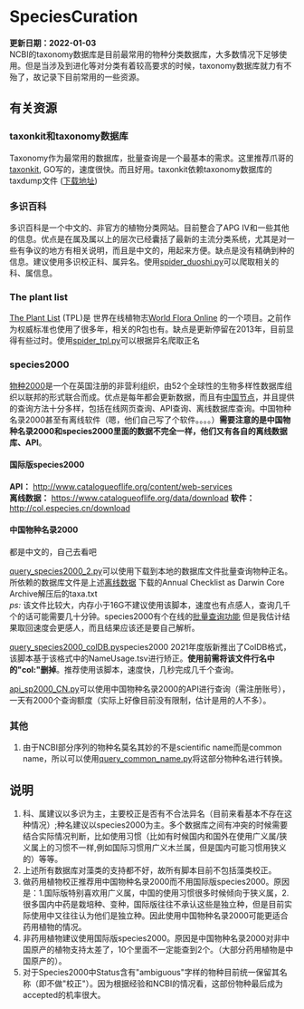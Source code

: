 # SpeciesCuration
**更新日期：2022-01-03**  
NCBI的taxonomy数据库是目前最常用的物种分类数据库，大多数情况下足够使用。但是当涉及到进化等对分类有着较高要求的时候，taxonomy数据库就力有不殆了，故记录下目前常用的一些资源。

## 有关资源
### taxonkit和taxonomy数据库
Taxonomy作为最常用的数据库，批量查询是一个最基本的需求。这里推荐爪哥的[taxonkit](https://github.com/shenwei356/taxonkit), GO写的，速度很快。而且好用。taxonkit依赖taxonomy数据库的taxdump文件 ([下载地址](ftp://ftp.ncbi.nih.gov/pub/taxonomy/))

### 多识百科
多识百科是一个中文的、非官方的植物分类网站。目前整合了APG IV和一些其他的信息。优点是在属及属以上的层次已经囊括了最新的主流分类系统，尤其是对一些有争议的地方有相关说明，而且是中文的，用起来方便。缺点是没有精确到种的信息。建议使用多识校正科、属异名。使用[spider_duoshi.py](spider_duoshi.py)可以爬取相关的科、属信息。

### The plant list
[The Plant List](http://www.theplantlist.org/) (TPL)是 世界在线植物志[World Flora Online](http://www.worldfloraonline.org/)
的一个项目。之前作为权威标准也使用了很多年，相关的R包也有。缺点是更新停留在2013年，目前显得有些过时。使用[spider_tpl.py](spider_tpl.py)可以根据异名爬取正名

### species2000
[物种2000](www.catalogueoflife.org)是一个在英国注册的非营利组织，由52个全球性的生物多样性数据库组织以联邦的形式联合而成。优点是每年都会更新数据，而且有[中国节点](http://col.especies.cn/)，并且提供的查询方法十分多样，包括在线网页查询、API查询、离线数据库查询。中国物种名录2000甚至有离线软件（嗯，他们自己写了个软件。。。。）**需要注意的是中国物种名录2000和species2000里面的数据不完全一样，他们又有各自的离线数据库、API**。

#### 国际版species2000  
**API：** http://www.catalogueoflife.org/content/web-services  
**离线数据：** https://www.catalogueoflife.org/data/download
**软件：** http://col.especies.cn/download
#### 中国物种名录2000
都是中文的，自己去看吧

[query_species2000_2.py](query_species2000_2.py)可以使用下载到本地的数据库文件批量查询物种正名。所依赖的数据库文件是上述[离线数据](https://www.catalogueoflife.org/data/download) 下载的Annual Checklist as Darwin Core Archive解压后的taxa.txt  
*ps:* 该文件比较大，内存小于16G不建议使用该脚本，速度也有点感人，查询几千个的话可能需要几十分钟。species2000有个在线的[批量查询功能](http://www.catalogueoflife.org/listmatching/) 但是我估计结果取回速度会更感人，而且结果应该还是要自己解析。  

[query_species2000_colDB.py](query_species2000_colDB.py)species2000 2021年度版新推出了ColDB格式，该脚本基于该格式中的NameUsage.tsv进行矫正。**使用前需将该文件行名中的"col:"删掉**。推荐使用该脚本，速度快，几秒完成几千个查询。

[api_sp2000_CN.py](api_sp2000_CN.py)可以使用中国物种名录2000的API进行查询（需注册账号），一天有2000个查询额度（实际上好像目前没有限制，估计是用的人不多）。

### 其他
1. 由于NCBI部分序列的物种名莫名其妙的不是scientific name而是common name，所以可以使用[query_common_name.py](query_common_name.py)将这部分物种名进行转换。

## 说明
1. 科、属建议以多识为主，主要校正是否有不合法异名（目前来看基本不存在这种情况）;种名建议以species2000为主。多个数据库之间有冲突的时候需要结合实际情况判断，比如使用习惯（比如有时候国内和国外在使用广义属/狭义属上的习惯不一样,例如国际习惯用广义木兰属，但是国内可能习惯用狭义的）等等。
2. 上述所有数据库对藻类的支持都不好，故所有脚本目前不包括藻类校正。
3. 做药用植物校正推荐用中国物种名录2000而不用国际版species2000。原因是：1.国际版特别喜欢用广义属，中国的使用习惯很多时候倾向于狭义属，2.很多国内中药是栽培种、变种，国际版往往不承认这些是独立种，但是目前实际使用中又往往认为他们是独立种。因此使用中国物种名录2000可能更适合药用植物的情况。
4. 非药用植物建议使用国际版species2000。原因是中国物种名录2000对非中国原产的植物支持太差了，10个里面不一定能查到2个。（大部分药用植物是中国原产的）。
5. 对于Species2000中Status含有"ambiguous"字样的物种目前统一保留其名称（即不做"校正"）。因为根据经验和NCBI的情况看，这部份物种最后成为accepted的机率很大。